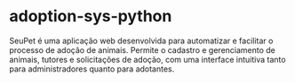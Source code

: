 # adoption-sys-python
SeuPet é uma aplicação web desenvolvida para automatizar e facilitar o processo de adoção de animais. Permite o cadastro e gerenciamento de animais, tutores e solicitações de adoção, com uma interface intuitiva tanto para administradores quanto para adotantes.
